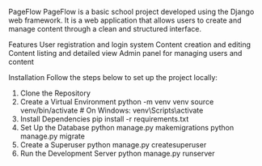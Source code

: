 PageFlow
PageFlow is a basic school project developed using the Django web framework. It is a web application that allows users to create and manage content through a clean and structured interface.

Features
  User registration and login system
  Content creation and editing
  Content listing and detailed view
  Admin panel for managing users and content

Installation
Follow the steps below to set up the project locally:

1. Clone the Repository
2. Create a Virtual Environment
  python -m venv venv
  source venv/bin/activate  # On Windows: venv\Scripts\activate
3. Install Dependencies
  pip install -r requirements.txt
4. Set Up the Database
  python manage.py makemigrations
  python manage.py migrate
5. Create a Superuser
  python manage.py createsuperuser
6. Run the Development Server
  python manage.py runserver
